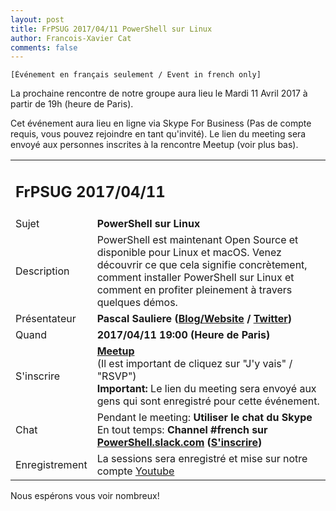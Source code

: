 ```yaml
---
layout: post
title: FrPSUG 2017/04/11 PowerShell sur Linux
author: Francois-Xavier Cat
comments: false
---
```


```
[Événement en français seulement / Event in french only]
```

La prochaine rencontre de notre groupe aura lieu le Mardi 11 Avril 2017 à partir de 19h (heure de Paris).

Cet événement aura lieu en ligne via Skype For Business (Pas de compte requis, vous pouvez rejoindre en tant qu'invité).
Le lien du meeting sera envoyé aux personnes inscrites à la rencontre Meetup (voir plus bas).


<table>
<tr>
<td colspan="2"><h2>FrPSUG 2017/04/11</h2></td>

</tr>
<tr>
    <td>Sujet</td>
<td> <b>PowerShell sur Linux</b></td>
</tr>
<tr>
    <td>Description</td>
<td> PowerShell est maintenant Open Source et disponible pour Linux et macOS. Venez découvrir ce que cela signifie concrètement, comment installer PowerShell sur Linux et comment en profiter pleinement à travers quelques démos.
</td>
</tr>
<tr>
    <td>Présentateur</td>
<td> <b>Pascal Sauliere (<a href="https://blogs.technet.microsoft.com/pascals/">Blog/Website</a> / <a href="https://twitter.com/psauliere">Twitter</a>)</b></td>
</tr>
<tr>
    <td>Quand</td>
<td> <b>2017/04/11 19:00 (Heure de Paris)</b></td>
</tr>
<tr>
    <td>S'inscrire</td>
<td> <b><a href="https://www.meetup.com/fr-FR/FrenchPSUG/events/234089613/">Meetup</a></b> <br>(Il est important de cliquez sur "J'y vais" / "RSVP")
<br> <b>Important:</b> Le lien du meeting sera envoyé aux gens qui sont enregistré pour cette événement.
</td>
</tr>
<tr>
    <td>Chat</td>
<td>Pendant le meeting: <b>Utiliser le chat du Skype</b> <br> En tout temps:<b> Channel #french sur <a href="https://powershell.slack.com/Slack">PowerShell.slack.com</a>  (<a href="http://slack.poshcode.org/">S'inscrire</a>)</b></td>
</tr>
<tr>
    <td>Enregistrement</td>
<td>La sessions sera enregistré et mise sur notre compte <a href="https://www.youtube.com/channel/UCyxicOKZNm_u1opF_xAYfDA">Youtube</a></td>
</tr>
</table>

Nous espérons vous voir nombreux!